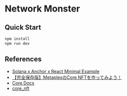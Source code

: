 # Network Monster

## Quick Start

```bash
npm install
npm run dev
```

## References

- [Solana x Anchor x React Minimal Example](https://github.com/256hax/solana-anchor-react-minimal-example/tree/main)
- [【完全保存版】MetaplexのCore NFTを作ってみよう！](https://note.com/standenglish/n/n46fd289a9c1b)
- [Core Docs](https://developers.metaplex.com/core)
- [core_nft](https://github.com/ytakahashi2020/core_nft/tree/32d6a2cbb5edecadad663fa9a22011fd6e4a0f89)
